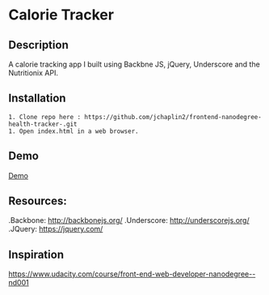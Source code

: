 # Calorie Tracker

## Description
A calorie tracking app I built using Backbne JS, jQuery, Underscore and the Nutritionix API.

## Installation
	1. Clone repo here : https://github.com/jchaplin2/frontend-nanodegree-health-tracker-.git
	1. Open index.html in a web browser.

## Demo
[Demo](https://jchaplin2.github.io/frontend-nanodegree-health-tracker-/)

## Resources:
.Backbone: http://backbonejs.org/
.Underscore: http://underscorejs.org/
.JQuery: https://jquery.com/

## Inspiration
https://www.udacity.com/course/front-end-web-developer-nanodegree--nd001